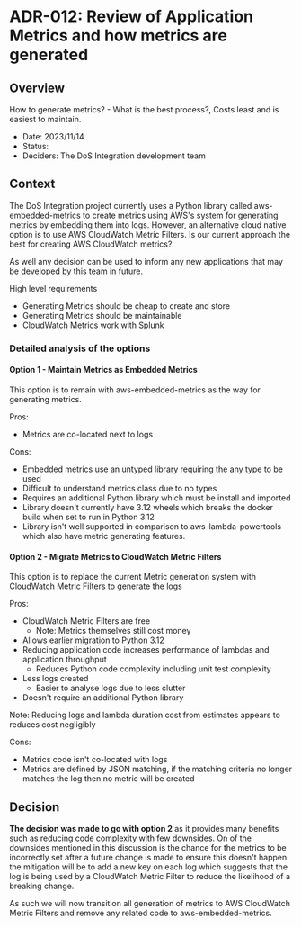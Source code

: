 # ADR-012: Review of Application Metrics and how metrics are generated

## Overview

How to generate metrics? - What is the best process?, Costs least and is easiest to maintain.

* Date: 2023/11/14
* Status:
* Deciders: The DoS Integration development team


## Context

The DoS Integration project currently uses a Python library called aws-embedded-metrics to create metrics using AWS's system for generating metrics by embedding them into logs. However, an alternative cloud native option is to use AWS CloudWatch Metric Filters. Is our current approach the best for creating AWS CloudWatch metrics?

As well any decision can be used to inform any new applications that may be developed by this team in future.

High level requirements

* Generating Metrics should be cheap to create and store
* Generating Metrics should be maintainable
* CloudWatch Metrics work with Splunk

### Detailed analysis of the options

#### Option 1 - Maintain Metrics as Embedded Metrics

This option is to remain with aws-embedded-metrics as the way for generating metrics.

Pros:

* Metrics are co-located next to logs

Cons:

* Embedded metrics use an untyped library requiring the any type to be used
* Difficult to understand metrics class due to no types
* Requires an additional Python library which must be install and imported
* Library doesn't currently have 3.12 wheels which breaks the docker build when set to run in Python 3.12
* Library isn't well supported in comparison to aws-lambda-powertools which also have metric generating features.

#### Option 2 - Migrate Metrics to CloudWatch Metric Filters

This option is to replace the current Metric generation system with CloudWatch Metric Filters to generate the logs

Pros:

* CloudWatch Metric Filters are free
  * Note: Metrics themselves still cost money
* Allows earlier migration to Python 3.12
* Reducing application code increases performance of lambdas and application throughput
  * Reduces Python code complexity including unit test complexity
* Less logs created
  * Easier to analyse logs due to less clutter
* Doesn't require an additional Python library

Note: Reducing logs and lambda duration cost from estimates appears to reduces cost negligibly

Cons:

* Metrics code isn't co-located with logs
* Metrics are defined by JSON matching, if the matching criteria no longer matches the log then no metric will be created

## Decision

**The decision was made to go with option 2** as it provides many benefits such as reducing code complexity with few downsides. On of the downsides mentioned in this discussion is the chance for the metrics to be incorrectly set after a future change is made to ensure this doesn't happen the mitigation will be to add a new key on each log which suggests that the log is being used by a CloudWatch Metric Filter to reduce the likelihood of a breaking change.

As such we will now transition all generation of metrics to AWS CloudWatch Metric Filters and remove any related code to aws-embedded-metrics.

